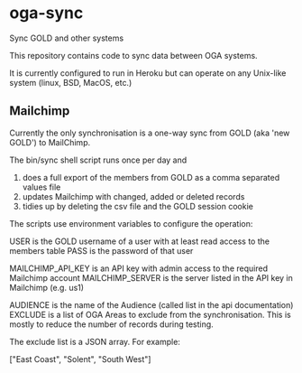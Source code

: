 # oga-sync
Sync GOLD and other systems

This repository contains code to sync data between OGA systems.

It is currently configured to run in Heroku but can operate on any Unix-like system (linux, BSD, MacOS, etc.)

## Mailchimp

Currently the only synchronisation is a one-way sync from GOLD (aka 'new GOLD') to MailChimp.

The bin/sync shell script runs once per day and

1. does a full export of the members from GOLD as a comma separated values file
1. updates Mailchimp with changed, added or deleted records
1. tidies up by deleting the csv file and the GOLD session cookie

The scripts use environment variables to configure the operation:

USER is the GOLD username of a user with at least read access to the members table
PASS is the password of that user

MAILCHIMP_API_KEY is an API key with admin access to the required Mailchimp account
MAILCHIMP_SERVER is the server listed in the API key in Mailchimp (e.g. us1)

AUDIENCE is the name of the Audience (called list in the api documentation)
EXCLUDE is a list of OGA Areas to exclude from the synchronisation. This is mostly to reduce the number of records during testing.

The exclude list is a JSON array. For example:

["East Coast", "Solent", "South West"]
